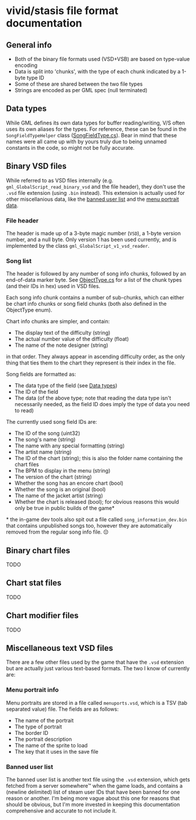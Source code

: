 # vivid/stasis file format documentation

## General info
- Both of the binary file formats used (VSD+VSB) are based on type-value encoding
- Data is split into 'chunks', with the type of each chunk indicated by a 1-byte type ID
- Some of these are shared between the two file types
- Strings are encoded as per GML spec (null terminated)

## Data types
While GML defines its own data types for buffer reading/writing, V/S often uses its own aliases for the types.
For reference, these can be found in the `SongFieldTypeHelper` class ([SongFieldType.cs](VividTK.VSFormatLib/VSD/SongFieldType.cs)). Bear in mind that these names were all came up with by yours truly due to being unnamed constants in the code, so might not be fully accurate.

## Binary VSD files
While referred to as VSD files internally (e.g. `gml_GlobalScript_read_binary_vsd` and the file header), they don't use the `.vsd` file extension (using `.bin` instead). This extension is actually used for other miscellanious data, like the [banned user list](#banned-user-list) and the [menu portrait data](#menu-portrait-info).

### File header
The header is made up of a 3-byte magic number (`VSD`), a 1-byte version number, and a null byte.
Only version 1 has been used currently, and is implemented by the class `gml_GlobalScript_v1_vsd_reader`.

### Song list
The header is followed by any number of song info chunks, followed by an end-of-data marker byte.
See [ObjectType.cs](VividTK.VSFormatLib/VSD/ObjectType.cs) for a list of the chunk types (and their IDs in hex) used in VSD files.

Each song info chunk contains a number of sub-chunks, which can either be chart info chunks or song field chunks (both also defined in the ObjectType enum).

Chart info chunks are simpler, and contain:
- The display text of the difficulty (string)
- The actual number value of the difficulty (float)
- The name of the note designer (string)

in that order. They always appear in ascending difficulty order, as the only thing that ties them to the chart they represent is their index in the file.

Song fields are formatted as:
- The data type of the field (see [Data types](#data-types))
- The ID of the field
- The data (of the above type; note that reading the data type isn't necessarily needed, as the field ID does imply the type of data you need to read)

The currently used song field IDs are:
- The ID of the song (uint32)
- The song's name (string)
- The name with any special formatting (string)
- The artist name (string)
- The ID of the chart (string); this is also the folder name containing the chart files
- The BPM to display in the menu (string)
- The version of the chart (string)
- Whether the song has an encore chart (bool)
- Whether the song is an original (bool)
- The name of the jacket artist (string)
- Whether the chart is released (bool); for obvious reasons this would only be true in public builds of the game*

\* the in-game dev tools also spit out a file called `song_information_dev.bin` that contains unpublished songs too, however they are automatically removed from the regular song info file. 😔

## Binary chart files
TODO

## Chart stat files
TODO

## Chart modifier files
TODO

## Miscellaneous text VSD files
There are a few other files used by the game that have the `.vsd` extension but are actually just various text-based formats. The two I know of currently are:

### Menu portrait info
Menu portraits are stored in a file called `menuports.vsd`, which is a TSV (tab separated value) file.
The fields are as follows:
- The name of the portrait
- The type of portrait
- The border ID
- The portrait description
- The name of the sprite to load
- The key that it uses in the save file

### Banned user list
The banned user list is another text file using the `.vsd` extension, which gets fetched from a server somewhere™ when the game loads, and contains a (newline delimited) list of steam user IDs that have been banned for one reason or another. I'm being more vague about this one for reasons that should be obvious, but I'm more invested in keeping this documentation comprehensive and accurate to not include it.
